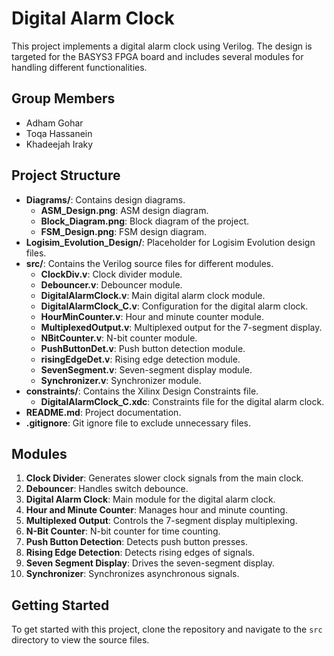 # Digital Alarm Clock

This project implements a digital alarm clock using Verilog. The design is targeted for the BASYS3 FPGA board and includes several modules for handling different functionalities.

## Group Members

- Adham Gohar
- Toqa Hassanein
- Khadeejah Iraky

## Project Structure

- **Diagrams/**: Contains design diagrams.
  - **ASM_Design.png**: ASM design diagram.
  - **Block_Diagram.png**: Block diagram of the project.
  - **FSM_Design.png**: FSM design diagram.
- **Logisim_Evolution_Design/**: Placeholder for Logisim Evolution design files.
- **src/**: Contains the Verilog source files for different modules.
  - **ClockDiv.v**: Clock divider module.
  - **Debouncer.v**: Debouncer module.
  - **DigitalAlarmClock.v**: Main digital alarm clock module.
  - **DigitalAlarmClock_C.v**: Configuration for the digital alarm clock.
  - **HourMinCounter.v**: Hour and minute counter module.
  - **MultiplexedOutput.v**: Multiplexed output for the 7-segment display.
  - **NBitCounter.v**: N-bit counter module.
  - **PushButtonDet.v**: Push button detection module.
  - **risingEdgeDet.v**: Rising edge detection module.
  - **SevenSegment.v**: Seven-segment display module.
  - **Synchronizer.v**: Synchronizer module.
- **constraints/**: Contains the Xilinx Design Constraints file.
  - **DigitalAlarmClock_C.xdc**: Constraints file for the digital alarm clock.
- **README.md**: Project documentation.
- **.gitignore**: Git ignore file to exclude unnecessary files.

## Modules

1. **Clock Divider**: Generates slower clock signals from the main clock.
2. **Debouncer**: Handles switch debounce.
3. **Digital Alarm Clock**: Main module for the digital alarm clock.
4. **Hour and Minute Counter**: Manages hour and minute counting.
5. **Multiplexed Output**: Controls the 7-segment display multiplexing.
6. **N-Bit Counter**: N-bit counter for time counting.
7. **Push Button Detection**: Detects push button presses.
8. **Rising Edge Detection**: Detects rising edges of signals.
9. **Seven Segment Display**: Drives the seven-segment display.
10. **Synchronizer**: Synchronizes asynchronous signals.

## Getting Started

To get started with this project, clone the repository and navigate to the `src` directory to view the source files.


